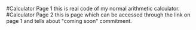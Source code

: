 #Calculator Page 1
this is real code  of my normal arithmetic calculator.
#Calculator Page 2
this is page which can be accessed through the link on page 1 and tells about "coming soon" commitment.
